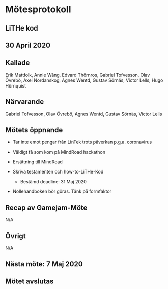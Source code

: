 # Mötesprotokoll

## LiTHe kod

## 30 April 2020

## Kallade
Erik Mattfolk, Annie Wång, Edvard Thörnros, Gabriel Tofvesson, Olav Övrebö, Axel Nordanskog, Agnes Wentd, Gustav Sörnäs, Victor Lells, Hugo Hörnquist

## Närvarande
Gabriel Tofvesson, Olav Övrebö, Agnes Wentd, Gustav Sörnäs, Victor Lells

## Mötets öppnande

* Tar inte emot pengar från LinTek trots påverkan p.g.a. coronavirus

* Väldigt få som kom på MindRoad hackathon

* Ersättning till MindRoad

* Skriva testamenten och how-to-LiTHe-Kod
	* Bestämd deadline: 31 Maj 2020

* Nollehandboken bör göras. Tänk på formfaktor

## Recap av Gamejam-Möte
N/A

## Övrigt
N/A

## Nästa möte: 7 Maj 2020


## Mötet avslutas
